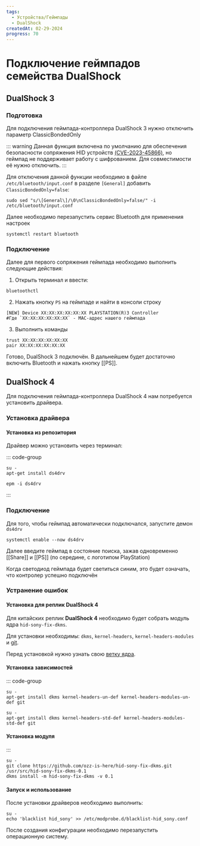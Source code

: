 ```yaml
---
tags:
  - Устройства/Геймпады
  - DualShock
createdAt: 02-29-2024
progress: 70
---
```


# Подключение геймпадов семейства DualShock

## DualShock 3

### Подготовка

Для подключения геймпада-контроллера DualShock 3 нужно отключить параметр ClassicBondedOnly

::: warning
Данная функция включена по умолчанию для обеспечения безопасности сопряжения HID устройств [(CVE-2023-45866)](https://security-tracker.debian.org/tracker/CVE-2023-45866), но геймпад не поддерживает работу с шифрованием. Для совместимости её нужно отключить.
:::

Для отключения данной функции необходимо в файле `/etc/bluetooth/input.conf` в разделе `[General]` добавить `ClassicBondedOnly=false`:

```shell
sudo sed "s/\[General\]/\0\nClassicBondedOnly=false/" -i /etc/bluetooth/input.conf
```

Далее необходимо перезапустить сервис Bluetooth для применения настроек

```shell
systemctl restart bluetooth
```

### Подключение

Далее для первого сопряжения геймпада необходимо выполнить следующие действия:

1. Открыть терминал и ввести:

```shell
bluetoothctl
```

2. Нажать кнопку `PS` на геймпаде и найти в консоли строку

```
[NEW] Device XX:XX:XX:XX:XX:XX PLAYSTATION(R)3 Controller
#Где `XX:XX:XX:XX:XX:XX` - MAC-адрес нашего геймпада
```

3. Выполнить команды

```
trust XX:XX:XX:XX:XX:XX
pair XX:XX:XX:XX:XX:XX
```

Готово, DualShock 3 подключён. В дальнейшем будет достаточно включить Bluetooth и нажать кнопку [[PS]].

## DualShock 4

Для подключения геймпада-контроллера DualShock 4 нам потребуется установить драйвера.

### Установка драйвера

#### Установка из репозитория

Драйвер можно установить через терминал:

::: code-group

```shell[apt-get]
su -
apt-get install ds4drv
```

```shell[epm]
epm -i ds4drv
```

:::

### Подключение

Для того, чтобы геймпад автоматически подключался, запустите демон `ds4drv`

```shell
systemctl enable --now ds4drv
```

Далее введите геймпад в состояние поиска, зажав одновременно [[Share]] и [[PS]] (по середине, с логотипом PlayStation)

Когда светодиод геймпада будет светиться синим, это будет означать, что контролер успешно подключён

### Устранение ошибок

#### Установка для реплик DualShock 4

Для китайских реплик **DualShock 4** необходимо будет собрать модуль ядра `hid-sony-fix-dkms`.

Для установки необходимы: `dkms`, `kernel-headers`, `kernel-headers-modules` и [git](/git).

Перед установкой нужно узнать свою [ветку ядра](/kernel#переключить-ветку-ядра).

#### Установка зависимостей

::: code-group

```shell[un-def]
su -
apt-get install dkms kernel-headers-un-def kernel-headers-modules-un-def git
```

```shell[std-def]
su -
apt-get install dkms kernel-headers-std-def kernel-headers-modules-std-def git
```

#### Установка модуля

:::

```shell
su -
git clone https://github.com/ozz-is-here/hid-sony-fix-dkms.git /usr/src/hid-sony-fix-dkms-0.1
dkms install -m hid-sony-fix-dkms -v 0.1
```

#### Запуск и использование

После установки драйверов необходимо выполнить:

```shell
su -
echo 'blacklist hid_sony' >> /etc/modprobe.d/blacklist-hid_sony.conf
```

После создания конфигурации необходимо перезапустить операционную систему.
